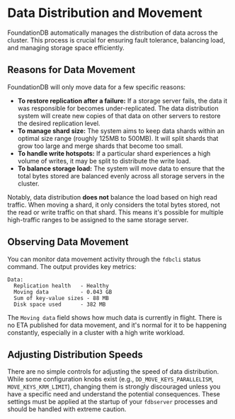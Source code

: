 # Data Distribution and Movement

FoundationDB automatically manages the distribution of data across the cluster. This process is crucial for ensuring fault tolerance, balancing load, and managing storage space efficiently.

## Reasons for Data Movement

FoundationDB will only move data for a few specific reasons:

*   **To restore replication after a failure:** If a storage server fails, the data it was responsible for becomes under-replicated. The data distribution system will create new copies of that data on other servers to restore the desired replication level.
*   **To manage shard size:** The system aims to keep data shards within an optimal size range (roughly 125MB to 500MB). It will split shards that grow too large and merge shards that become too small.
*   **To handle write hotspots:** If a particular shard experiences a high volume of writes, it may be split to distribute the write load.
*   **To balance storage load:** The system will move data to ensure that the total bytes stored are balanced evenly across all storage servers in the cluster.

Notably, data distribution **does not** balance the load based on high read traffic. When moving a shard, it only considers the total bytes stored, not the read or write traffic on that shard. This means it's possible for multiple high-traffic ranges to be assigned to the same storage server.

## Observing Data Movement

You can monitor data movement activity through the `fdbcli` status command. The output provides key metrics:

```
Data:
  Replication health   - Healthy
  Moving data          - 0.043 GB
  Sum of key-value sizes - 88 MB
  Disk space used      - 382 MB
```

The `Moving data` field shows how much data is currently in flight. There is no ETA published for data movement, and it's normal for it to be happening constantly, especially in a cluster with a high write workload.

## Adjusting Distribution Speeds

There are no simple controls for adjusting the speed of data distribution. While some configuration knobs exist (e.g., `DD_MOVE_KEYS_PARALLELISM`, `MOVE_KEYS_KRM_LIMIT`), changing them is strongly discouraged unless you have a specific need and understand the potential consequences. These settings must be applied at the startup of your `fdbserver` processes and should be handled with extreme caution.
